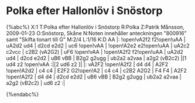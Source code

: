 # Polka efter Hallonlöv i Snöstorp

{%abc%}
X:1
T:Polka efter Hallonlöv i Snöstorp
R:Polka
Z:Patrik Månsson, 2009-01-23
O:Snöstorp, Skåne
N:Noten innehåller anteckningen "800916" samt "Skifta tonart till G"
M:2/4
L:1/16
K:D
AA |: !open!vA2f2 f2!open!uAA | uA2d2 ud4 | d2cd e2d2 | uc6 !open!vAA |
!open!A2e2 e2!open!uAA | uA2c2 c2vcc | c2B2 (vA2G2) | uF6 !open!vAA |
!open!A2f2 f2!open!uAA | uA2d2 ud4 | d2cd e2d2 | uB6 vBB |
B2g2 g2ugg | ub2a2 a2vaa | a2g2 (vB2c2) |[1 ud4 z2 !open!vAA :|[2 ud6 z2 ]|
|: vA2F2 !open!A2f2 | d4 d4 | A2F2 !open!A2d2 | c4 c4 | E2F2 G2!open!A2 | c4 c4 |
c2B2 A2G2 | F4 F4 | A2F2 !open!A2f2 | d4 d4 | d2cd e2d2 |
uB6 vBB | B2g2 g2ugg | ub2a2 a2vaa | a2g2 (vB2c2) | ud6 z2 :|


{%endabc%}

